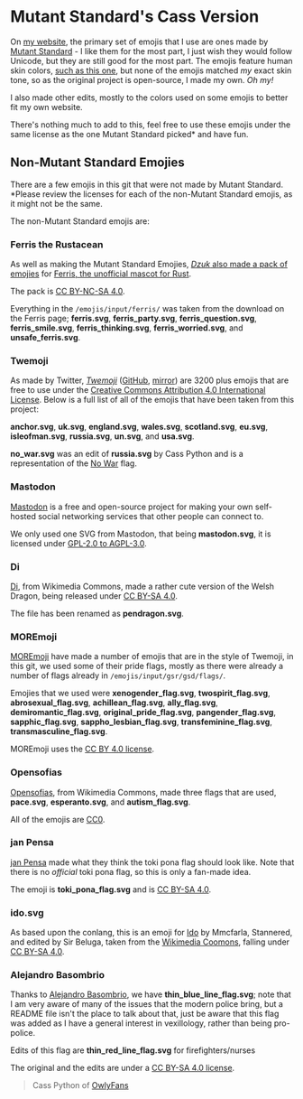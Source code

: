 # Mutant Standard's Cass Version

On [my website](https://github.com/DynTylluan/owly.fans), the primary set of emojis that I use are ones made by [Mutant Standard](https://mutant.tech) - I like them for the most part, I just wish they would follow Unicode, but they are still good for the most part. The emojis feature human skin colors, [such as this one](https://github.com/mutantstandard/build/blob/master/inhttps://notabug.org/DynTylluanstars/twemojiput/expressions/hands/hmn/wave%20%5Bhmn%5D.svg), but none of the emojis matched _my_ exact skin tone, so as the original project is open-source, I made my own. _Oh my!_

I also made other edits, mostly to the colors used on some emojis to better fit my own website.

There's nothing much to add to this, feel free to use these emojis under the same license as the one Mutant Standard picked* and have fun.

## Non-Mutant Standard Emojies

There are a few emojis in this git that were not made by Mutant Standard. *Please review the licenses for each of the non-Mutant Standard emojis, as it might not be the same.

The non-Mutant Standard emojis are:

### Ferris the Rustacean

As well as making the Mutant Standard Emojies, [_Dzuk_ also made a pack of emojies](https://dzuk.zone/emoji) for [Ferris, the unofficial mascot for Rust](https://rustacean.dev).

The pack is [CC BY-NC-SA 4.0](https://creativecommons.org/licenses/by-nc-sa/4.0).

Everything in the `/emojis/input/ferris/` was taken from the download on the Ferris page; **ferris.svg**, **ferris_party.svg**,  **ferris_question.svg**,  **ferris_smile.svg**,  **ferris_thinking.svg**,  **ferris_worried.svg**, and  **unsafe_ferris.svg**.

### Twemoji
As made by Twitter, _[Twemoji](https://twemoji.twitter.com)_ ([GitHub](https://github.com/twitter/twemoji), [mirror](https://notabug.org/DynTylluanStars/twemoji)) are 3200 plus emojis that are free to use under the [Creative Commons Attribution 4.0 International License](https://creativecommons.org/licenses/by/4.0). Below is a full list of all of the emojis that have been taken from this project:

**anchor.svg**, **uk.svg**, **england.svg**, **wales.svg**, **scotland.svg**, **eu.svg**, **isleofman.svg**, **russia.svg**, **un.svg**, and **usa.svg**.

**no_war.svg** was an edit of **russia.svg** by Cass Python and is a representation of the [No War](https://en.wikipedia.org/wiki/White-blue-white_flag) flag.

### Mastodon

[Mastodon](https://github.com/mastodon/mastodon) is a free and open-source project for making your own self-hosted social networking services that other people can connect to.

We only used one SVG from Mastodon, that being **mastodon.svg**, it is licensed under [GPL-2.0 to AGPL-3.0](https://github.com/mastodon/mastodon/blob/main/LICENSE).

### Di

[Di](https://commons.wikimedia.org/wiki/User:Di_(they-them)), from Wikimedia Commons, made a rather cute version of the Welsh Dragon, being released under [CC BY-SA 4.0](https://commons.wikimedia.org/wiki/File:Welsh_Dragon_Emoji.svg).

The file has been renamed as **pendragon.svg**.

### MOREmoji

[MOREmoji](https://moremoji.allezsoyez.com) have made a number of emojis that are in the style of Twemoji, in this git, we used some of their pride flags, mostly as there were already a number of flags already in `/emojis/input/gsr/gsd/flags/`.

Emojies that we used were **xenogender_flag.svg**, **twospirit_flag.svg**, **abrosexual_flag.svg**, **achillean_flag.svg**, **ally_flag.svg**, **demiromantic_flag.svg**, **original_pride_flag.svg**, **pangender_flag.svg**, **sapphic_flag.svg**, **sappho_lesbian_flag.svg**, **transfeminine_flag.svg**, **transmasculine_flag.svg**.

MOREmoji uses the [CC BY 4.0 license](https://creativecommons.org/licenses/by/4.0).

### Opensofias

[Opensofias](https://commons.wikimedia.org/wiki/User:Opensofias), from Wikimedia Commons, made three flags that are used, **pace.svg**, **esperanto.svg**, and **autism_flag.svg**.

All of the emojis are [CC0](https://creativecommons.org/publicdomain/zero/1.0/deed.en).

### jan Pensa

[jan Pensa](https://commons.wikimedia.org/wiki/File:Twemoji-style_Toki_Pona_flag.svg) made what they think the toki pona flag should look like. Note that there is no _official_ toki pona flag, so this is only a fan-made idea.

The emoji is **toki_pona_flag.svg** and is [CC BY-SA 4.0](https://creativecommons.org/licenses/by-sa/4.0/deed.en).

### ido.svg

As based upon the conlang, this is an emoji for [Ido](https://en.wikipedia.org/wiki/Ido) by Mmcfarla, Stannered, and edited by Sir Beluga, taken from the [Wikimedia Coomons](https://commons.wikimedia.org/wiki/File:EmojiOne-style_Ido_flag.svg), falling under [CC BY-SA 4.0](https://creativecommons.org/licenses/by-sa/4.0/deed.en).

### Alejandro Basombrio

Thanks to [Alejandro Basombrio](https://commons.wikimedia.org/wiki/User:Alejandro_Basombrio), we have **thin_blue_line_flag.svg**; note that I am very aware of many of the issues that the modern police bring, but a README file isn't the place to talk about that, just be aware that this flag was added as I have a general interest in vexillology, rather than being pro-police.

Edits of this flag are **thin_red_line_flag.svg** for firefighters/nurses

The original and the edits are under a [CC BY-SA 4.0 license](https://creativecommons.org/licenses/by-sa/4.0/deed.en).

> Cass Python of [OwlyFans](https://owly.fans)